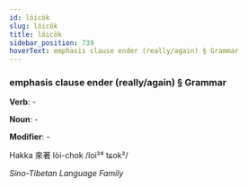 ```yaml
---
id: löicök
slug: löicök
title: löicök
sidebar_position: 739
hoverText: emphasis clause ender (really/again) § Grammar
---
```


### emphasis clause ender (really/again) § Grammar

**Verb**: -

**Noun**: -

**Modifier**: -

Hakka 來著 lòi-chok /loi²⁴ tɕok²/

*Sino-Tibetan Language Family*